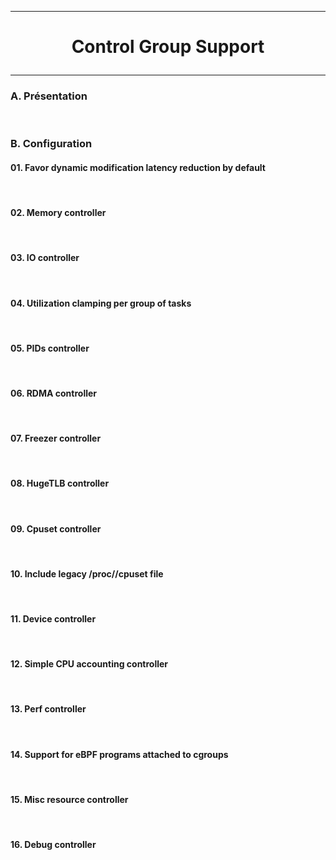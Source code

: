 ---------------------------------------------------------------------------------
# <p align='center'> Control Group Support </p>
---------------------------------------------------------------------------------
### A. Présentation

<br />

### B. Configuration
#### 01. Favor dynamic modification latency reduction by default
<br />

#### 02. Memory controller
<br />

#### 03. IO controller
<br />

#### 04. Utilization clamping per group of tasks
<br />

#### 05. PIDs controller
<br />

#### 06. RDMA controller
<br />

#### 07. Freezer controller
<br />

#### 08. HugeTLB controller
<br />

#### 09. Cpuset controller
<br />

#### 10. Include legacy /proc/<pid>/cpuset file
<br />

#### 11. Device controller
<br />

#### 12. Simple CPU accounting controller
<br />

#### 13. Perf controller
<br />

#### 14. Support for eBPF programs attached to cgroups
<br />

#### 15. Misc resource controller
<br />

#### 16. Debug controller
<br />




